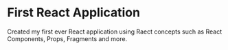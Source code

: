 # First React Application

Created my first ever React application using Raect concepts such as React Components, Props, Fragments and more.
